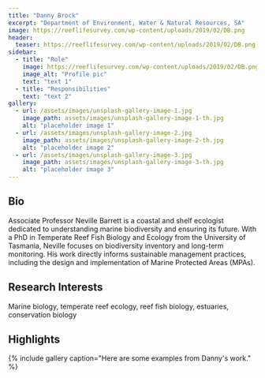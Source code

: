 ```yaml
---
title: "Danny Brock"
excerpt: "Department of Environment, Water & Natural Resources, SA"
image: https://reeflifesurvey.com/wp-content/uploads/2019/02/DB.png
header:
  teaser: https://reeflifesurvey.com/wp-content/uploads/2019/02/DB.png
sidebar:
  - title: "Role"
    image: https://reeflifesurvey.com/wp-content/uploads/2019/02/DB.png
    image_alt: "Profile pic"
    text: "text 1"
  - title: "Responsibilities"
    text: "text 2"
gallery:
  - url: /assets/images/unsplash-gallery-image-1.jpg
    image_path: assets/images/unsplash-gallery-image-1-th.jpg
    alt: "placeholder image 1"
  - url: /assets/images/unsplash-gallery-image-2.jpg
    image_path: assets/images/unsplash-gallery-image-2-th.jpg
    alt: "placeholder image 2"
  - url: /assets/images/unsplash-gallery-image-3.jpg
    image_path: assets/images/unsplash-gallery-image-3-th.jpg
    alt: "placeholder image 3"
---
```


## Bio
Associate Professor Neville Barrett is a coastal and shelf ecologist dedicated to understanding marine biodiversity and ensuring its future. With a PhD in Temperate Reef Fish Biology and Ecology from the University of Tasmania, Neville focuses on biodiversity inventory and long-term monitoring. His work directly informs sustainable management practices, including the design and implementation of Marine Protected Areas (MPAs). 

## Research Interests
Marine biology, temperate reef ecology, reef fish biology, estuaries, conservation biology

## Highlights
{% include gallery caption="Here are some examples from Danny's work." %}